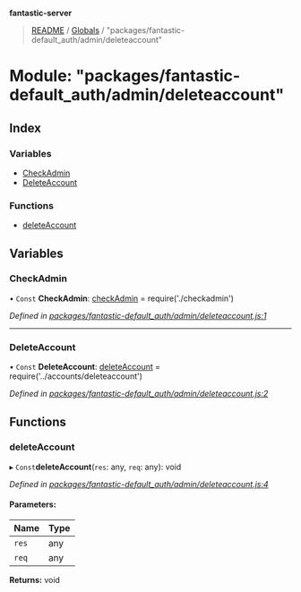 **fantastic-server**

> [README](../README.md) / [Globals](../globals.md) / "packages/fantastic-default_auth/admin/deleteaccount"

# Module: "packages/fantastic-default_auth/admin/deleteaccount"

## Index

### Variables

* [CheckAdmin](_packages_fantastic_default_auth_admin_deleteaccount_.md#checkadmin)
* [DeleteAccount](_packages_fantastic_default_auth_admin_deleteaccount_.md#deleteaccount)

### Functions

* [deleteAccount](_packages_fantastic_default_auth_admin_deleteaccount_.md#deleteaccount)

## Variables

### CheckAdmin

• `Const` **CheckAdmin**: [checkAdmin](_packages_fantastic_default_auth_admin_checkadmin_.md#checkadmin) = require('./checkadmin')

*Defined in [packages/fantastic-default_auth/admin/deleteaccount.js:1](https://github.com/besimorhino/project-fantastic/blob/af5d0de/packages/fantastic-default_auth/admin/deleteaccount.js#L1)*

___

### DeleteAccount

• `Const` **DeleteAccount**: [deleteAccount](_packages_fantastic_default_auth_accounts_deleteaccount_.md#deleteaccount) = require('../accounts/deleteaccount')

*Defined in [packages/fantastic-default_auth/admin/deleteaccount.js:2](https://github.com/besimorhino/project-fantastic/blob/af5d0de/packages/fantastic-default_auth/admin/deleteaccount.js#L2)*

## Functions

### deleteAccount

▸ `Const`**deleteAccount**(`res`: any, `req`: any): void

*Defined in [packages/fantastic-default_auth/admin/deleteaccount.js:4](https://github.com/besimorhino/project-fantastic/blob/af5d0de/packages/fantastic-default_auth/admin/deleteaccount.js#L4)*

#### Parameters:

Name | Type |
------ | ------ |
`res` | any |
`req` | any |

**Returns:** void
